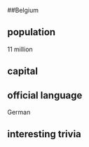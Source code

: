 ##Belgium
## population
11 million

## capital

 
## official language
German

## interesting trivia




